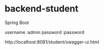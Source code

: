 # backend-student
Spring Boot

username :admin
password :password


http://localhost:8081/student/swagger-ui.html
